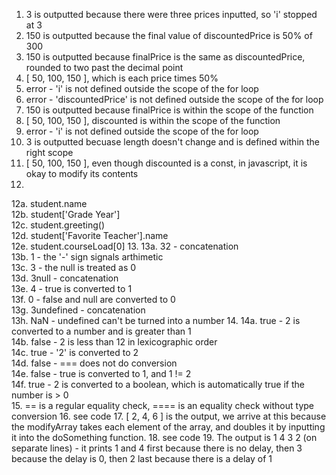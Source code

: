 1. 3 is outputted because there were three prices inputted, so 'i' stopped at 3
2. 150 is outputted because the final value of discountedPrice is 50% of 300
3. 150 is outputted because finalPrice is the same as discountedPrice, rounded to two past the decimal point
4. [ 50, 100, 150 ], which is each price times 50%
5. error - 'i' is not defined outside the scope of the for loop
6. error - 'discountedPrice' is not defined outside the scope of the for loop
7. 150 is outputted because finalPrice is within the scope of the function
8. [ 50, 100, 150 ], discounted is within the scope of the function
9. error - 'i' is not defined outside the scope of the for loop
10. 3 is outputted becuase length doesn't change and is defined within the right scope
11. [ 50, 100, 150 ], even though discounted is a const, in javascript, it is okay to modify its contents
12. 
12a. student.name  
12b. student['Grade Year']  
12c. student.greeting()  
12d. student['Favorite Teacher'].name  
12e. student.courseLoad[0]
13. 
13a. 32 - concatenation   
13b. 1 - the '-' sign signals arthimetic  
13c. 3 - the null is treated as 0  
13d. 3null - concatenation  
13e. 4 - true is converted to 1  
13f. 0 - false and null are converted to 0  
13g. 3undefined - concatenation  
13h. NaN - undefined can't be turned into a number
14. 
14a. true - 2 is converted to a number and is greater than 1  
14b. false - 2 is less than 12 in lexicographic order  
14c. true - '2' is converted to 2  
14d. false - === does not do conversion  
14e. false - true is converted to 1, and 1 != 2  
14f. true - 2 is converted to a boolean, which is automatically true if the number is > 0  
15. == is a regular equality check, ==== is an equality check without type conversion
16. see code
17. [ 2, 4, 6 ] is the output, we arrive at this because the modifyArray takes each element of the array, and doubles it by inputting it into the doSomething function. 
18. see code
19. The output is 1 4 3 2 (on separate lines) - it prints 1 and 4 first because there is no delay, then 3 because the delay is 0, then 2 last because there is a delay of 1
